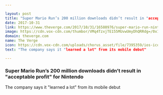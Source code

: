 ```yaml
---

layout: post
title: "Super Mario Run’s 200 million downloads didn’t result in "acceptable profit" for Nintendo"
date: 2017-10-31
link: https://www.theverge.com/2017/10/31/16580976/super-mario-run-nintendo-downloads-profit
image: https://cdn.vox-cdn.com/thumbor/VMq4TzxjTE155MUvwUmyDhQRRdg=/0x146:2040x1214/fit-in/1200x630/cdn.vox-cdn.com/uploads/chorus_asset/file/7606125/akrales_161207_1310_A_0200.0.jpeg
domain: theverge.com
name: The Verge
icon: https://cdn.vox-cdn.com/uploads/chorus_asset/file/7395359/ios-icon.0.png
text: "The company says it "learned a lot" from its mobile debut"

---
```


### Super Mario Run’s 200 million downloads didn’t result in "acceptable profit" for Nintendo

The company says it "learned a lot" from its mobile debut